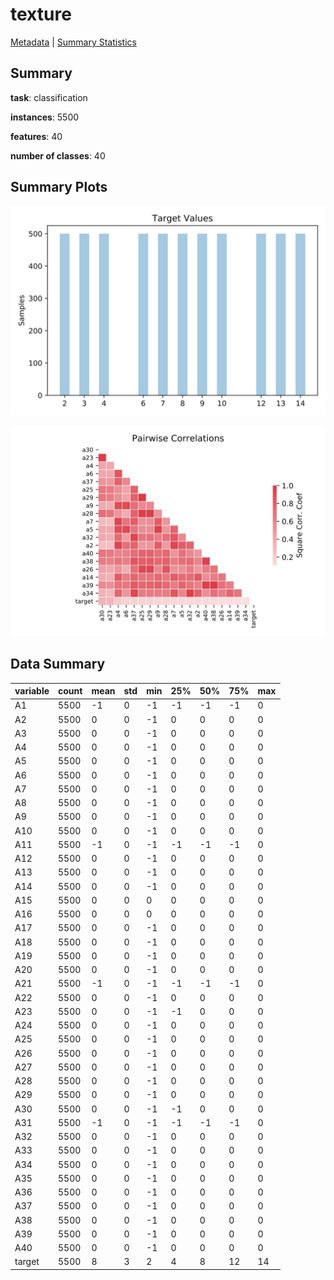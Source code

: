 # texture

[Metadata](metadata.yaml) | [Summary Statistics](summary_stats.csv)

## Summary

**task**: classification

**instances**: 5500

**features**: 40

**number of classes**: 40

## Summary Plots

![Labels](label.svg)

![Corr](corr.svg)

## Data Summary

|	variable	|	count	|	mean	|	std	|	min	|	25%	|	50%	|	75%	|	max|
| --- | --- | --- | --- | --- | --- | --- | --- | --- |
|	A1	|	5500	|	-1	|	0	|	-1	|	-1	|	-1	|	-1	|	0
|	A2	|	5500	|	0	|	0	|	-1	|	0	|	0	|	0	|	0
|	A3	|	5500	|	0	|	0	|	-1	|	0	|	0	|	0	|	0
|	A4	|	5500	|	0	|	0	|	-1	|	0	|	0	|	0	|	0
|	A5	|	5500	|	0	|	0	|	-1	|	0	|	0	|	0	|	0
|	A6	|	5500	|	0	|	0	|	-1	|	0	|	0	|	0	|	0
|	A7	|	5500	|	0	|	0	|	-1	|	0	|	0	|	0	|	0
|	A8	|	5500	|	0	|	0	|	-1	|	0	|	0	|	0	|	0
|	A9	|	5500	|	0	|	0	|	-1	|	0	|	0	|	0	|	0
|	A10	|	5500	|	0	|	0	|	-1	|	0	|	0	|	0	|	0
|	A11	|	5500	|	-1	|	0	|	-1	|	-1	|	-1	|	-1	|	0
|	A12	|	5500	|	0	|	0	|	-1	|	0	|	0	|	0	|	0
|	A13	|	5500	|	0	|	0	|	-1	|	0	|	0	|	0	|	0
|	A14	|	5500	|	0	|	0	|	-1	|	0	|	0	|	0	|	0
|	A15	|	5500	|	0	|	0	|	0	|	0	|	0	|	0	|	0
|	A16	|	5500	|	0	|	0	|	0	|	0	|	0	|	0	|	0
|	A17	|	5500	|	0	|	0	|	-1	|	0	|	0	|	0	|	0
|	A18	|	5500	|	0	|	0	|	-1	|	0	|	0	|	0	|	0
|	A19	|	5500	|	0	|	0	|	-1	|	0	|	0	|	0	|	0
|	A20	|	5500	|	0	|	0	|	-1	|	0	|	0	|	0	|	0
|	A21	|	5500	|	-1	|	0	|	-1	|	-1	|	-1	|	-1	|	0
|	A22	|	5500	|	0	|	0	|	-1	|	0	|	0	|	0	|	0
|	A23	|	5500	|	0	|	0	|	-1	|	-1	|	0	|	0	|	0
|	A24	|	5500	|	0	|	0	|	-1	|	0	|	0	|	0	|	0
|	A25	|	5500	|	0	|	0	|	-1	|	0	|	0	|	0	|	0
|	A26	|	5500	|	0	|	0	|	-1	|	0	|	0	|	0	|	0
|	A27	|	5500	|	0	|	0	|	-1	|	0	|	0	|	0	|	0
|	A28	|	5500	|	0	|	0	|	-1	|	0	|	0	|	0	|	0
|	A29	|	5500	|	0	|	0	|	-1	|	0	|	0	|	0	|	0
|	A30	|	5500	|	0	|	0	|	-1	|	-1	|	0	|	0	|	0
|	A31	|	5500	|	-1	|	0	|	-1	|	-1	|	-1	|	-1	|	0
|	A32	|	5500	|	0	|	0	|	-1	|	0	|	0	|	0	|	0
|	A33	|	5500	|	0	|	0	|	-1	|	0	|	0	|	0	|	0
|	A34	|	5500	|	0	|	0	|	-1	|	0	|	0	|	0	|	0
|	A35	|	5500	|	0	|	0	|	-1	|	0	|	0	|	0	|	0
|	A36	|	5500	|	0	|	0	|	-1	|	0	|	0	|	0	|	0
|	A37	|	5500	|	0	|	0	|	-1	|	0	|	0	|	0	|	0
|	A38	|	5500	|	0	|	0	|	-1	|	0	|	0	|	0	|	0
|	A39	|	5500	|	0	|	0	|	-1	|	0	|	0	|	0	|	0
|	A40	|	5500	|	0	|	0	|	-1	|	0	|	0	|	0	|	0
|	target	|	5500	|	8	|	3	|	2	|	4	|	8	|	12	|	14
